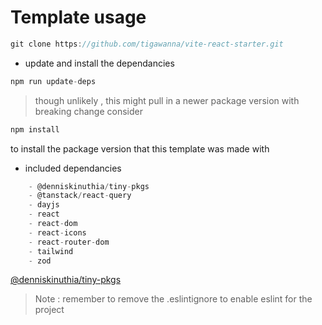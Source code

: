 # Template usage

```ts
git clone https://github.com/tigawanna/vite-react-starter.git
```

- update and install the dependancies

```ts
npm run update-deps
```

> though unlikely , this might pull in a newer package version with breaking change
> consider

```ts
npm install
```

to install the package version that this template was made with

- included dependancies

```ts
    - @denniskinuthia/tiny-pkgs
    - @tanstack/react-query
    - dayjs
    - react
    - react-dom
    - react-icons
    - react-router-dom
    - tailwind
    - zod

```

[@denniskinuthia/tiny-pkgs](https://www.npmjs.com/package/@denniskinuthia/tiny-pkgs)

> Note : remember to remove the .eslintignore to enable eslint for the project
